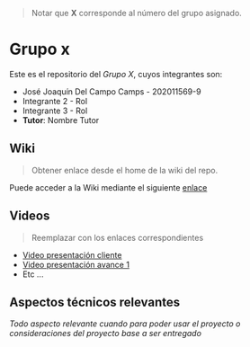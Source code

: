 > Notar que **X** corresponde al número del grupo asignado.

# Grupo x

Este es el repositorio del *Grupo X*, cuyos integrantes son:

* José Joaquín Del Campo Camps - 202011569-9
* Integrante 2 - Rol
* Integrante 3 - Rol
* **Tutor**: Nombre Tutor

## Wiki

> Obtener enlace desde el home de la wiki del repo.

Puede acceder a la Wiki mediante el siguiente [enlace](https://gitlab.inf.utfsm.cl/jose.delcampo/proyecto-analisis-de-software/-/wikis/Proyecto-software-de-toma-de-horas)

## Videos

> Reemplazar con los enlaces correspondientes

* [Video presentación cliente](https://www.youtube.com)
* [Video presentación avance 1](https://www.youtube.com/)
* Etc ...

## Aspectos técnicos relevantes

_Todo aspecto relevante cuando para poder usar el proyecto o consideraciones del proyecto base a ser entregado_

